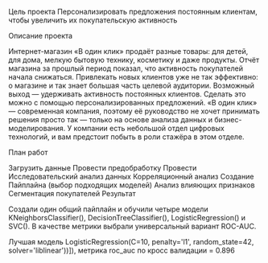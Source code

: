 Цель проекта
Персонализировать предложения постоянным клиентам, чтобы увеличить их покупательскую активность

Описание проекта

Интернет-магазин «В один клик» продаёт разные товары: для детей, для дома, мелкую бытовую технику, косметику и даже продукты. Отчёт магазина за прошлый период показал, что активность покупателей начала снижаться. Привлекать новых клиентов уже не так эффективно: о магазине и так знает большая часть целевой аудитории. Возможный выход — удерживать активность постоянных клиентов. Сделать это можно с помощью персонализированных предложений. «В один клик» — современная компания, поэтому её руководство не хочет принимать решения просто так — только на основе анализа данных и бизнес-моделирования. У компании есть небольшой отдел цифровых технологий, и вам предстоит побыть в роли стажёра в этом отделе.

План работ

Загрузить данные
Провести предобработку
Провести Исследовательский анализ данных
Корреляционный анализ
Создание Пайплайна (выбор подходящих моделей)
Анализ влияющих признаков
Сегментация покупателей
Результат

Создали один общий пайплайн и обучили четыре модели KNeighborsClassifier(), DecisionTreeClassifier(), LogisticRegression() и SVC(). В качестве метрики выбрали универсальный вариант ROC-AUC.

Лучшая модель LogisticRegression(C=10, penalty='l1', random_state=42, solver='liblinear'))]), метрика roc_auc по кросс валидации = 0.896
